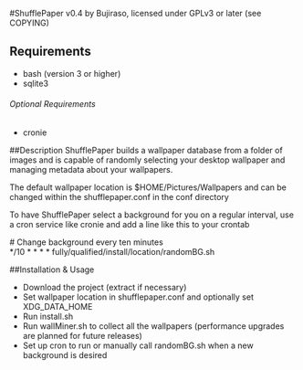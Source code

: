#ShufflePaper v0.4
by Bujiraso, licensed under GPLv3 or later (see COPYING)

## Requirements
* bash (version 3 or higher)
* sqlite3

###### Optional Requirements
* cronie

##Description
ShufflePaper builds a wallpaper database from a folder of images and is capable of randomly selecting your desktop wallpaper and managing metadata about your wallpapers.

The default wallpaper location is $HOME/Pictures/Wallpapers and can be changed within the shufflepaper.conf in the conf directory

To have ShufflePaper select a background for you on a regular interval, use a cron service like cronie and add a line like this to your crontab

\# Change background every ten minutes  
\*/10 * * * * fully/qualified/install/location/randomBG.sh

##Installation & Usage
* Download the project (extract if necessary)
* Set wallpaper location in shufflepaper.conf and optionally set XDG_DATA_HOME
* Run install.sh
* Run wallMiner.sh to collect all the wallpapers (performance upgrades are planned for future releases)
* Set up cron to run or manually call randomBG.sh when a new background is desired
